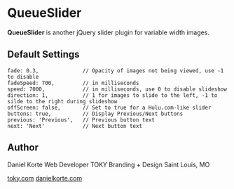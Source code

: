 # QueueSlider

**QueueSlider** is another jQuery slider plugin for variable width images.

## Default Settings

```
fade: 0.3,              // Opacity of images not being viewed, use -1 to disable
fadeSpeed: 700,         // in milliseconds
speed: 7000,            // in milliseconds, use 0 to disable slideshow
direction: 1,           // 1 for images to slide to the left, -1 to silde to the right during slideshow
offScreen: false,       // Set to true for a Hulu.com-like slider
buttons: true,          // Display Previous/Next buttons
previous: 'Previous',   // Previous button text
next: 'Next'            // Next button text
```

## Author

Daniel Korte
Web Developer
TOKY Branding + Design
Saint Louis, MO

[toky.com](http://toky.com/)
[danielkorte.com](http://danielkorte.com/)
